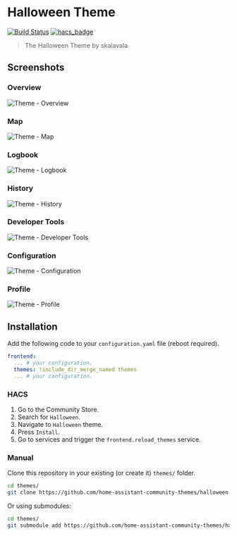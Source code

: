 # Halloween Theme

[![Build Status](https://www.travis-ci.org/home-assistant-community-themes/halloween.svg?branch=master)](https://www.travis-ci.org/home-assistant-community-themes/halloween)
[![hacs_badge](https://img.shields.io/badge/HACS-Default-orange.svg)](https://github.com/custom-components/hacs)

> The Halloween Theme by skalavala

## Screenshots

### Overview

![Theme - Overview](https://raw.githubusercontent.com/home-assistant-community-themes/halloween/master/docs/theme-overview.png)

### Map

![Theme - Map](https://raw.githubusercontent.com/home-assistant-community-themes/halloween/master/docs/theme-map.png)

### Logbook

![Theme - Logbook](https://raw.githubusercontent.com/home-assistant-community-themes/halloween/master/docs/theme-logbook.png)

### History

![Theme - History](https://raw.githubusercontent.com/home-assistant-community-themes/halloween/master/docs/theme-history.png)

### Developer Tools

![Theme - Developer Tools](https://raw.githubusercontent.com/home-assistant-community-themes/halloween/master/docs/theme-developer-tools.png)

### Configuration

![Theme - Configuration](https://raw.githubusercontent.com/home-assistant-community-themes/halloween/master/docs/theme-configuration.png)

### Profile

![Theme - Profile](https://raw.githubusercontent.com/home-assistant-community-themes/halloween/master/docs/theme-profile.png)

## Installation

Add the following code to your `configuration.yaml` file (reboot required).

```yaml
frontend:
  ... # your configuration.
  themes: !include_dir_merge_named themes
  ... # your configuration.
```

### HACS

1. Go to the Community Store.
2. Search for `Halloween`.
3. Navigate to `Halloween` theme.
4. Press `Install`.
6. Go to services and trigger the `frontend.reload_themes` service.

### Manual

Clone this repository in your existing (or create it) `themes/` folder.

```bash
cd themes/
git clone https://github.com/home-assistant-community-themes/halloween.git
```

Or using submodules:

```bash
cd themes/
git submodule add https://github.com/home-assistant-community-themes/halloween.git
```

